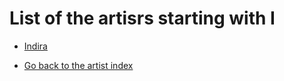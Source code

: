# List of the artisrs starting with I

- [Indira](indira.md)

- [Go back to the artist index](../index.md)
